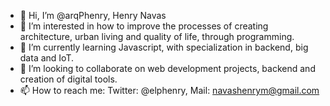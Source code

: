 - 👋 Hi, I’m @arqPhenry, Henry Navas
- 👀 I’m interested in how to improve the processes of creating architecture, urban living and quality of life, through programming.
- 🌱 I’m currently learning Javascript, with specialization in backend, big data and IoT.
- 💞️ I’m looking to collaborate on web development projects, backend and creation of digital tools.
- 📫 How to reach me: Twitter: @elphenry, Mail: navashenrym@gmail.com
